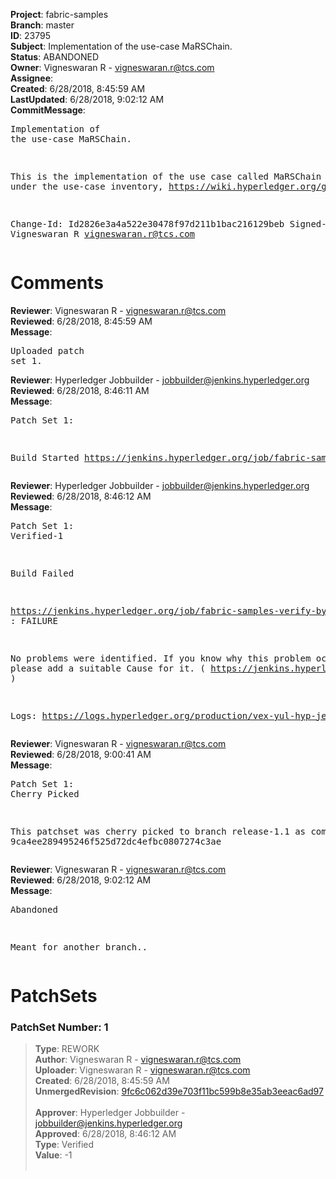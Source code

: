 <strong>Project</strong>: fabric-samples<br><strong>Branch</strong>: master<br><strong>ID</strong>: 23795<br><strong>Subject</strong>: Implementation of the use-case MaRSChain.<br><strong>Status</strong>: ABANDONED<br><strong>Owner</strong>: Vigneswaran R - vigneswaran.r@tcs.com<br><strong>Assignee</strong>:<br><strong>Created</strong>: 6/28/2018, 8:45:59 AM<br><strong>LastUpdated</strong>: 6/28/2018, 9:02:12 AM<br><strong>CommitMessage</strong>:<br><pre>Implementation of the use-case MaRSChain.

This is the implementation of the use case called MaRSChain listed under the use-case inventory,
https://wiki.hyperledger.org/groups/requirements/use-case-inventory

Change-Id: Id2826e3a4a522e30478f97d211b1bac216129beb
Signed-off-by: Vigneswaran R <vigneswaran.r@tcs.com>
</pre><h1>Comments</h1><strong>Reviewer</strong>: Vigneswaran R - vigneswaran.r@tcs.com<br><strong>Reviewed</strong>: 6/28/2018, 8:45:59 AM<br><strong>Message</strong>: <pre>Uploaded patch set 1.</pre><strong>Reviewer</strong>: Hyperledger Jobbuilder - jobbuilder@jenkins.hyperledger.org<br><strong>Reviewed</strong>: 6/28/2018, 8:46:11 AM<br><strong>Message</strong>: <pre>Patch Set 1:

Build Started https://jenkins.hyperledger.org/job/fabric-samples-verify-byfn-master-x86_64/22/</pre><strong>Reviewer</strong>: Hyperledger Jobbuilder - jobbuilder@jenkins.hyperledger.org<br><strong>Reviewed</strong>: 6/28/2018, 8:46:12 AM<br><strong>Message</strong>: <pre>Patch Set 1: Verified-1

Build Failed 

https://jenkins.hyperledger.org/job/fabric-samples-verify-byfn-master-x86_64/22/ : FAILURE

No problems were identified. If you know why this problem occurred, please add a suitable Cause for it. ( https://jenkins.hyperledger.org/job/fabric-samples-verify-byfn-master-x86_64/22/ )

Logs: https://logs.hyperledger.org/production/vex-yul-hyp-jenkins-3/fabric-samples-verify-byfn-master-x86_64/22</pre><strong>Reviewer</strong>: Vigneswaran R - vigneswaran.r@tcs.com<br><strong>Reviewed</strong>: 6/28/2018, 9:00:41 AM<br><strong>Message</strong>: <pre>Patch Set 1: Cherry Picked

This patchset was cherry picked to branch release-1.1 as commit 9ca4ee289495246f525d72dc4efbc0807274c3ae</pre><strong>Reviewer</strong>: Vigneswaran R - vigneswaran.r@tcs.com<br><strong>Reviewed</strong>: 6/28/2018, 9:02:12 AM<br><strong>Message</strong>: <pre>Abandoned

Meant for another branch..</pre><h1>PatchSets</h1><h3>PatchSet Number: 1</h3><blockquote><strong>Type</strong>: REWORK<br><strong>Author</strong>: Vigneswaran R - vigneswaran.r@tcs.com<br><strong>Uploader</strong>: Vigneswaran R - vigneswaran.r@tcs.com<br><strong>Created</strong>: 6/28/2018, 8:45:59 AM<br><strong>UnmergedRevision</strong>: [9fc6c062d39e703f11bc599b8e35ab3eeac6ad97](https://github.com/hyperledger-gerrit-archive/fabric-samples/commit/9fc6c062d39e703f11bc599b8e35ab3eeac6ad97)<br><br><strong>Approver</strong>: Hyperledger Jobbuilder - jobbuilder@jenkins.hyperledger.org<br><strong>Approved</strong>: 6/28/2018, 8:46:12 AM<br><strong>Type</strong>: Verified<br><strong>Value</strong>: -1<br><br></blockquote>